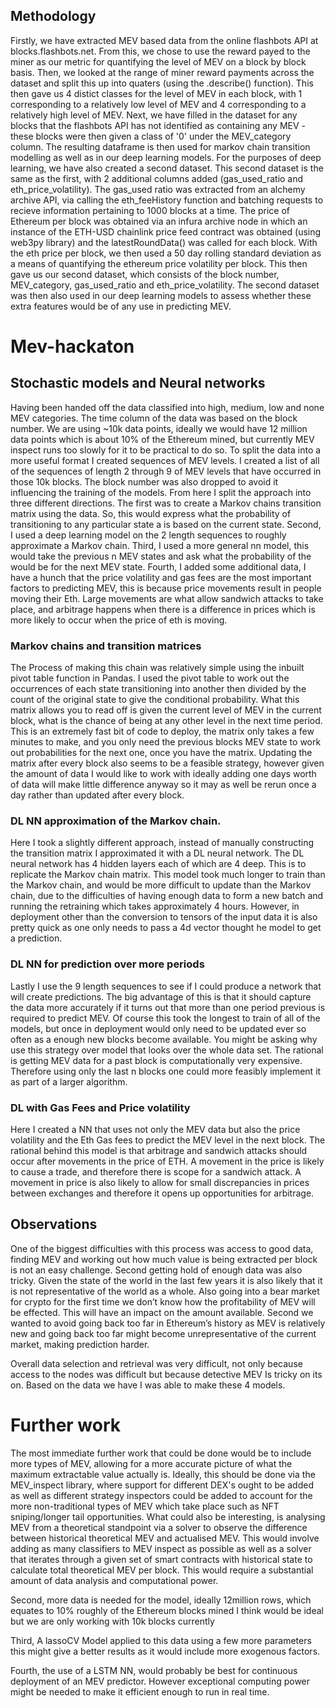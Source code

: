 ## Methodology 
Firstly, we have extracted MEV based data from the online flashbots API at blocks.flashbots.net. From this, we chose to use the reward payed to the miner as our metric for quantifying the level of MEV on a block by block basis. Then, we looked at the range of miner reward payments across the dataset and split this up into quaters (using the .describe() function). This then gave us 4 distict classes for the level of MEV in each block, with 1 corresponding to a relatively low level of MEV and 4 corresponding to a relatively high level of MEV. Next, we have filled in the dataset for any blocks that the flashbots API has not identified as containing any MEV - these blocks were then given a class of '0' under the MEV_category column. The resulting dataframe is then used for markov chain transition modelling as well as in our deep learning models. For the purposes of deep learning, we have also created a second dataset. This second dataset is the same as the first, with 2 additional columns added (gas_used_ratio and eth_price_volatility). The gas_used ratio was extracted from an alchemy archive API, via calling the eth_feeHistory function and batching requests to recieve information pertaining to 1000 blocks at a time. The price of Ethereum per block was obtained via an infura archive node in which an instance of the ETH-USD chainlink price feed contract was obtained (using web3py library) and the latestRoundData() was called for each block. With the eth price per block, we then used a 50 day rolling standard deviation as a means of quantifying the ethereum price volatility per block. This then gave us our second dataset, which consists of the block number, MEV_category, gas_used_ratio and eth_price_volatility. The second dataset was then also used in our deep learning models to assess whether these extra features would be of any use in predicting MEV.

# Mev-hackaton

## Stochastic models and Neural networks
Having been handed off the data classified into high, medium, low and none MEV categories. 
The time column of the data was based on the block number. 
We are using ~10k data points, ideally we would have 12 million data points which is about 10% of the Ethereum mined, but currently MEV inspect runs too slowly for it to be practical to do so. 
To split the data into a more useful format I created sequences of MEV levels. 
I created a list of all of the sequences of length 2 through 9 of MEV levels that have occurred in those 10k blocks. 
The block number was also dropped to avoid it influencing the training of the models. 
From here I split the approach into three different directions. 
The first was to create a Markov chains transition matrix using the data. 
So, this would express what the probability of transitioning to any particular state a is based on the current state. 
Second, I used a deep learning model on the 2 length sequences to roughly approximate a Markov chain. 
Third, I used a more general nn model, this would take the previous n MEV states and ask what the probability of the would be for the next MEV state. 
Fourth, I added some additional data, I have a hunch that the price volatility and gas fees are the most important factors to predicting MEV, this is because price movements result in people moving their Eth. Large movements are what allow sandwich attacks to take place, and arbitrage happens when there is a difference in prices which is more likely to occur when the price of eth is moving. 
### Markov chains and transition matrices 
The Process of making this chain was relatively simple using the inbuilt pivot table function in Pandas. 
I used the pivot table to work out the occurrences of each state transitioning into another then divided by the count of the original state to give the conditional probability. 
What this matrix allows you to read off is given the current level of MEV in the current block, what is the chance of being at any other level in the next time period. 
This is an extremely fast bit of code to deploy, the matrix only takes a few minutes to make, and you only need the previous blocks MEV state to work out probabilities for the next one, once you have the matrix. Updating the matrix after every block also seems to be a feasible strategy, however given the amount of data I would like to work with ideally adding one days worth of data will make little difference anyway so it may as well be rerun once a day rather than updated after every block.

### DL NN approximation of the Markov chain. 
Here I took a slightly different approach, instead of manually constructing the transition matrix I approximated it with a DL neural network. The DL neural network has 4 hidden layers each of which are 4 deep. 
This is to replicate the Markov chain matrix. This model took much longer to train than the Markov chain, and would be more difficult to update than the Markov chain, due to the difficulties of having enough data to form a new batch and running the retraining which takes approximately 4 hours. 
However, in deployment other than the conversion to tensors of the input data it is also pretty quick as one only needs to pass a 4d vector thought he model to get a prediction. 
### DL NN for prediction over more periods 
Lastly I use the 9 length sequences to see if I could produce a network that will create predictions.
The big advantage of this is that it should capture the data more accurately if it turns out that more than one period previous is required to predict MEV. Of course this took the longest to train of all of the models, but once in deployment would only need to be updated ever so often as a enough new blocks become available. You might be asking why use this strategy over model that looks over the whole data set. The rational is getting MEV data for a past block is computationally very expensive. Therefore using only the last n blocks one could more feasibly implement it as part of a larger algorithm.

### DL with Gas Fees and Price volatility  
Here I created a NN that uses not only the MEV data but also the price volatility and the Eth Gas fees to predict the MEV level in the next block. The rational behind this model is that arbitrage and sandwich attacks should occur after movements in the price of ETH. A movement in the price is likely to cause a trade, and therefore there is scope for a sandwich attack. A movement in price is also likely to allow for small discrepancies in prices between exchanges and therefore it opens up opportunities for arbitrage.  

## Observations 
One of the biggest difficulties with this process was access to good data, finding MEV and working out how much value is being extracted per block is not an easy challenge. Second getting hold of enough data was also tricky. 
Given the state of the world in the last few years it is also likely that it is not representative of the world as a whole. 
Also going into a bear market for crypto for the first time we don’t know how the profitability of MEV will be effected. This will have an impact on the amount available. 
Second we wanted to avoid going back too far in Ethereum’s history as MEV is relatively new and going back too far might become unrepresentative of the current market, making prediction harder. 

Overall data selection and retrieval was very difficult, not only because access to the nodes was difficult but because detective MEV Is tricky on its on. Based on the data we have I was able to make these 4 models. 

# Further work

The most immediate further work that could be done would be to include more types of MEV, allowing for a more accurate picture of what the maximum extractable value actually is. Ideally, this should be done via the MEV_inspect library, where support for different DEX's ought to be added as well as different strategy inspectors could be added to account for the more non-traditional types of MEV which take place such as NFT sniping/longer tail opportunities. What could also be interesting, is analysing MEV from a theoretical standpoint via a solver to observe the difference between historical theoretical MEV and actualised MEV. This would involve adding as many classifiers to MEV inspect as possible as well as a solver that iterates through a given set of smart contracts with historical state to calculate total theoretical MEV per block. This would require a substantial amount of data analysis and computational power.

Second, more data is needed for the model, ideally 12million rows, which equates to 10% roughly of the Ethereum blocks mined I think would be ideal but we are only working with 10k blocks currently

Third, A lassoCV Model applied to this data using a few more parameters this might give a better results as it would include more exogenous factors. 

Fourth, the use of a LSTM NN, would probably be best for continuous deployment of an MEV predictor. However exceptional computing power might be needed to make it efficient enough to run in real time. 


